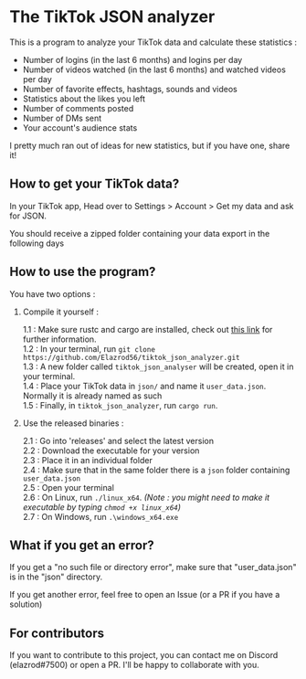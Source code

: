# The TikTok JSON analyzer

This is a program to analyze your TikTok data and calculate these statistics :

- Number of logins (in the last 6 months) and logins per day
- Number of videos watched (in the last 6 months) and watched videos per day
- Number of favorite effects, hashtags, sounds and videos
- Statistics about the likes you left
- Number of comments posted
- Number of DMs sent
- Your account's audience stats

I pretty much ran out of ideas for new statistics, but if you have one, share it!

## How to get your TikTok data?

In your TikTok app, Head over to Settings > Account > Get my data and ask for JSON.

You should receive a zipped folder containing your data export in the following days

## How to use the program?

You have two options :

1. Compile it yourself :

    1.1 : Make sure rustc and cargo are installed, check out [this link](https://rust-lang.org) for further information.  
    1.2 : In your terminal, run `git clone https://github.com/Elazrod56/tiktok_json_analyzer.git`  
    1.3 : A new folder called `tiktok_json_analyser` will be created, open it in your terminal.  
    1.4 : Place your TikTok data in `json/` and name it `user_data.json`. Normally it is already named as such  
    1.5 : Finally, in `tiktok_json_analyzer`, run `cargo run`. 

2. Use the released binaries :

	2.1 : Go into 'releases' and select the latest version  
	2.2 : Download the executable for your version  
	2.3 : Place it in an individual folder  
	2.4 : Make sure that in the same folder there is a `json` folder containing `user_data.json`  
	2.5 : Open your terminal  
	2.6 : On Linux, run `./linux_x64`. *(Note : you might need to make it executable by typing `chmod +x linux_x64`)*  
	2.7 : On Windows, run `.\windows_x64.exe`  

## What if you get an error?

If you get a "no such file or directory error", make sure that "user_data.json" is in the "json" directory.

If you get another error, feel free to open an Issue (or a PR if you have a solution)

## For contributors

If you want to contribute to this project, you can contact me on Discord (elazrod#7500) or open a PR. I'll be happy to collaborate with you.

